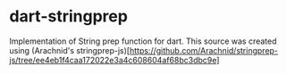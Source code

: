 # dart-stringprep
Implementation of String prep function for dart. This source was created using (Arachnid's stringprep-js)[https://github.com/Arachnid/stringprep-js/tree/ee4eb1f4caa172022e3a4c608604af68bc3dbc9e]
